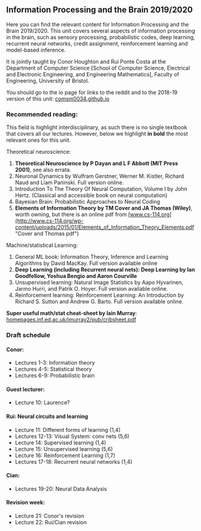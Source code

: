 ## Information Processing and the Brain 2019/2020

Here you can find the relevant content for Information Processing and the Brain 2019/2020. This unit covers several aspects of information processing in the brain, such as sensory processing, probabilistic codes, deep learning, recurrent neural networks, credit assignment, reinforcement learning and model-based inference.

It is jointly taught by Conor Houghton and Rui Ponte Costa at the
Department of Computer Science [School of Computer Science, Electrical
and Electronic Engineering, and Engineering Mathematics], Faculty of
Engineering, University of Bristol.

You should go to the io page for links to the reddit and to the 2018-19 version of this unit:
[comsm0034.github.io](http://comsm0034.github.io "unit homepage") 

### Recommended reading:

This field is highlight interdisciplinary, as such there is no single textbook that covers all our lectures. However, below we highlight **in bold** the most relevant ones for this unit.

Theoretical neuroscience:

1. **Theoretical Neuroscience by P Dayan and L F Abbott (MIT Press 2001)**, see also errata.
2. Neuronal Dynamics by Wulfram Gerstner, Werner M. Kistler, Richard Naud and Liam Paninski. Full version online.
3. Introduction To The Theory Of Neural Computation, Volume I by John Hertz. (Classical and accessible book on neural computation)
4. Bayesian Brain: Probabilistic Approaches to Neural Coding
5. **Elements of Information Theory by TM Cover and JA Thomas (Wiley)**, worth owning, but there is an online pdf from [www.cs-114.org](http://www.cs-114.org/wp-content/uploads/2015/01/Elements_of_Information_Theory_Elements.pdf "Cover and Thomas pdf")

Machine/statistical Learning:

1. General ML book: Information Theory, Inference and Learning Algorithms by David MacKay. Full version available online
2. **Deep Learning (including Recurrent neural nets): Deep Learning by Ian Goodfellow, Yoshua Bengio and Aaron Courville**
3. Unsupervised learning: Natural Image Statistics by Aapo Hyvarinen, Jarmo Hurri, and Patrik O. Hoyer. Full version available online.
4. Reinforcement learning: Reinforcement Learning: An Introduction by Richard S. Sutton and Andrew G. Barto. Full version available online.

**Super useful math/stat cheat-sheet by Iain Murray**:
[homepages.inf.ed.ac.uk/imurray2/pub/cribsheet.pdf](https://homepages.inf.ed.ac.uk/imurray2/pub/cribsheet.pdf)


### Draft schedule

#### Conor:

* Lectures 1-3: Information theory
* Lectures 4-5: Statistical theory
* Lectures 6-9: Probabilistic brain

#### Guest lecturer:

* Lecture 10: Laurence?

#### Rui: Neural circuits and learning

* Lecture 11: Different forms of learning (1,4)
* Lectures 12-13: Visual System: conv nets (5,6)
* Lecture 14: Supervised learning (1,4)
* Lecture 15: Unsupervised learning (5,6)
* Lecture 16: Reinforcement Learning (1,7)
* Lectures 17-18: Recurrent neural networks (1,4)

#### Cian:

* Lectures 19-20: Neural Data Analysis

#### Revision week:

* Lecture 21: Conor's revision
* Lecture 22: Rui/Cian revision
